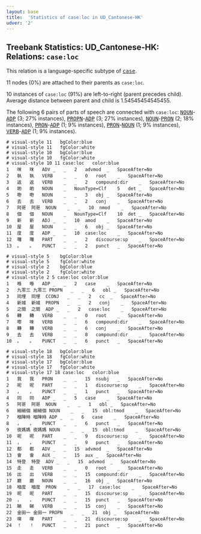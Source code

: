 ```yaml
---
layout: base
title:  'Statistics of case:loc in UD_Cantonese-HK'
udver: '2'
---
```


## Treebank Statistics: UD_Cantonese-HK: Relations: `case:loc`

This relation is a language-specific subtype of <tt><a href="yue_hk-dep-case.html">case</a></tt>.

11 nodes (0%) are attached to their parents as `case:loc`.

10 instances of `case:loc` (91%) are left-to-right (parent precedes child).
Average distance between parent and child is 1.54545454545455.

The following 6 pairs of parts of speech are connected with `case:loc`: <tt><a href="yue_hk-pos-NOUN.html">NOUN</a></tt>-<tt><a href="yue_hk-pos-ADP.html">ADP</a></tt> (3; 27% instances), <tt><a href="yue_hk-pos-PROPN.html">PROPN</a></tt>-<tt><a href="yue_hk-pos-ADP.html">ADP</a></tt> (3; 27% instances), <tt><a href="yue_hk-pos-NOUN.html">NOUN</a></tt>-<tt><a href="yue_hk-pos-PRON.html">PRON</a></tt> (2; 18% instances), <tt><a href="yue_hk-pos-PRON.html">PRON</a></tt>-<tt><a href="yue_hk-pos-ADP.html">ADP</a></tt> (1; 9% instances), <tt><a href="yue_hk-pos-PRON.html">PRON</a></tt>-<tt><a href="yue_hk-pos-NOUN.html">NOUN</a></tt> (1; 9% instances), <tt><a href="yue_hk-pos-VERB.html">VERB</a></tt>-<tt><a href="yue_hk-pos-ADP.html">ADP</a></tt> (1; 9% instances).


~~~ conllu
# visual-style 11	bgColor:blue
# visual-style 11	fgColor:white
# visual-style 10	bgColor:blue
# visual-style 10	fgColor:white
# visual-style 10 11 case:loc	color:blue
1	咪	咪	ADV	_	_	2	advmod	_	SpaceAfter=No
2	執	執	VERB	_	_	0	root	_	SpaceAfter=No
3	返	返	VERB	_	_	2	compound:dir	_	SpaceAfter=No
4	啲	啲	NOUN	_	NounType=Clf	5	det	_	SpaceAfter=No
5	嘢	嘢	NOUN	_	_	3	obj	_	SpaceAfter=No
6	去	去	VERB	_	_	2	conj	_	SpaceAfter=No
7	阿哥	阿哥	NOUN	_	_	10	nmod	_	SpaceAfter=No
8	個	個	NOUN	_	NounType=Clf	10	det	_	SpaceAfter=No
9	新	新	ADJ	_	_	10	amod	_	SpaceAfter=No
10	屋	屋	NOUN	_	_	6	obj	_	SpaceAfter=No
11	度	度	ADP	_	_	10	case:loc	_	SpaceAfter=No
12	囖	囖	PART	_	_	2	discourse:sp	_	SpaceAfter=No
13	。	。	PUNCT	_	_	2	punct	_	SpaceAfter=No

~~~


~~~ conllu
# visual-style 5	bgColor:blue
# visual-style 5	fgColor:white
# visual-style 2	bgColor:blue
# visual-style 2	fgColor:white
# visual-style 2 5 case:loc	color:blue
1	喺	喺	ADP	_	_	2	case	_	SpaceAfter=No
2	九零三	九零三	PROPN	_	_	6	obl	_	SpaceAfter=No
3	同埋	同埋	CCONJ	_	_	2	cc	_	SpaceAfter=No
4	新城	新城	PROPN	_	_	2	conj	_	SpaceAfter=No
5	之間	之間	ADP	_	_	2	case:loc	_	SpaceAfter=No
6	轉	轉	VERB	_	_	0	root	_	SpaceAfter=No
7	嚟	唻	VERB	_	_	6	compound:dir	_	SpaceAfter=No
8	轉	轉	VERB	_	_	6	conj	_	SpaceAfter=No
9	去	去	VERB	_	_	8	compound:dir	_	SpaceAfter=No
10	。	。	PUNCT	_	_	6	punct	_	SpaceAfter=No

~~~


~~~ conllu
# visual-style 18	bgColor:blue
# visual-style 18	fgColor:white
# visual-style 17	bgColor:blue
# visual-style 17	fgColor:white
# visual-style 17 18 case:loc	color:blue
1	我	我	PRON	_	_	15	nsubj	_	SpaceAfter=No
2	呢	呢	PART	_	_	1	discourse:sp	_	SpaceAfter=No
3	，	，	PUNCT	_	_	1	punct	_	SpaceAfter=No
4	同	同	ADP	_	_	5	case	_	SpaceAfter=No
5	阿哥	阿哥	NOUN	_	_	1	obl	_	SpaceAfter=No
6	細細個	細細個	NOUN	_	_	15	obl:tmod	_	SpaceAfter=No
7	嗰陣時	嗰陣時	ADP	_	_	6	case	_	SpaceAfter=No
8	，	，	PUNCT	_	_	6	punct	_	SpaceAfter=No
9	夜媽媽	夜媽媽	NOUN	_	_	15	obl:tmod	_	SpaceAfter=No
10	呢	呢	PART	_	_	9	discourse:sp	_	SpaceAfter=No
11	，	，	PUNCT	_	_	9	punct	_	SpaceAfter=No
12	都	都	ADV	_	_	15	advmod	_	SpaceAfter=No
13	會	會	AUX	_	_	15	aux	_	SpaceAfter=No
14	特登	特登	ADV	_	_	15	advmod	_	SpaceAfter=No
15	走	走	VERB	_	_	0	root	_	SpaceAfter=No
16	出	出	VERB	_	_	15	compound:dir	_	SpaceAfter=No
17	廳	廳	NOUN	_	_	16	obj	_	SpaceAfter=No
18	嗰度	嗰度	PRON	_	_	17	case:loc	_	SpaceAfter=No
19	呢	呢	PART	_	_	15	discourse:sp	_	SpaceAfter=No
20	，	，	PUNCT	_	_	15	punct	_	SpaceAfter=No
21	睇	睇	VERB	_	_	15	conj	_	SpaceAfter=No
22	金田一	金田一	PROPN	_	_	21	obj	_	SpaceAfter=No
23	㗎	㗎	PART	_	_	21	discourse:sp	_	SpaceAfter=No
24	！	！	PUNCT	_	_	21	punct	_	SpaceAfter=No

~~~


